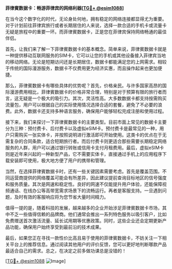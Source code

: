 **菲律賓数据卡：畅游菲律宾的网络利器[[TG💪+ @esim1088](https://t.me/s/esim1088)]**

在当今这个数字化的时代，无论身处何地，拥有稳定的网络连接都显得尤为重要。对于计划前往菲律宾旅行或者长期居住的人来说，选择一款合适的手机卡或流量卡无疑是旅程中的重要一环。而菲律賓数据卡，正是您在菲律宾保持网络畅通的最佳伴侣。

首先，让我们来了解一下菲律賓数据卡的基本概念。简单来说，菲律賓数据卡就是一种提供移动互联网服务的SIM卡，它可以让您的手机或其他设备接入菲律宾当地的移动网络。无论是短期访问还是长期居住，数据卡都能满足您的上网需求。相较于传统的国际漫游服务，数据卡不仅费用更为经济实惠，而且操作起来也更加便捷。

那么，菲律賓数据卡有哪些具体的优势呢？首先，价格亲民。与许多国家高昂的国际漫游费用相比，菲律賓数据卡的价格非常合理，特别是对于预算有限的旅行者而言，这无疑是一个极大的吸引力。其次，灵活性高。大多数数据卡都支持按需购买流量包，用户可以根据自己的实际使用情况选择合适的套餐，避免了不必要的浪费。此外，数据卡还支持多种语言服务，确保用户能够轻松完成注册和使用过程。

接下来，我们来探讨一下菲律賓数据卡的主要类型。目前市面上常见的数据卡主要分为三种：预付费卡、后付费卡以及虚拟eSIM卡。预付费卡是最常见的一种，用户只需购买一张实体卡，并按照说明进行激活即可开始使用。这类卡的优点在于无需复杂的合同条款，适合短期旅行者。而后付费卡则更适合那些需要长期稳定网络服务的人群，用户可以通过银行转账或信用卡支付月租费用。最后，虚拟eSIM卡则是近年来兴起的一种新型产品，它不需要实体卡，直接通过手机上的应用程序下载安装即可使用，极大地方便了用户的携带和管理。

当然，在选择菲律賓数据卡时，还有一些关键因素需要考虑。首先是覆盖范围。不同运营商提供的网络覆盖可能会有所差异，因此建议提前查询目标地区的信号强度和服务质量。其次是网速和稳定性。良好的网速不仅能提升用户体验，还能保障视频通话、在线办公等高带宽需求场景下的流畅运行。再者是客服支持。一旦遇到问题，及时有效的客服响应将为您节省大量时间精力。

值得一提的是，随着科技的发展，越来越多的企业开始涉足菲律賓数据卡市场，其中不乏一些值得信赖的品牌商。他们通常会推出一系列特色服务以吸引客户，比如免费赠送首次激活流量、延长试用期等优惠政策。同时，这些企业还会定期更新产品功能，确保用户始终享受到最前沿的技术成果。

最后，如果您正在寻找一款性价比高且易于使用的菲律賓数据卡，不妨关注一下相关平台上的推荐信息。通过阅读其他用户的评价反馈，您可以更好地判断哪款产品最适合自己的需求。总之，在决定之前多做功课总是没错的！

[[TG💪+ @esim1088](https://t.me/s/esim1088) ![Image](https://i.postimg.cc/4NQfJmqS/Snipaste-2025-05-13-00-14-12.png)]